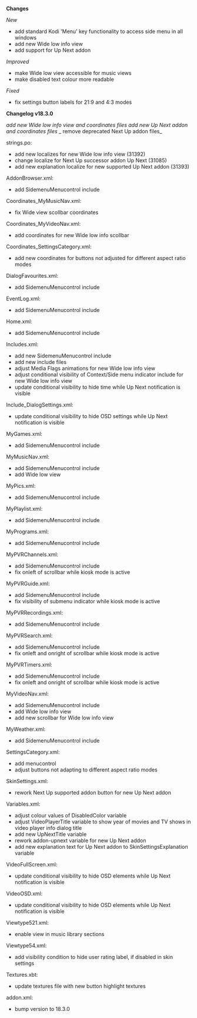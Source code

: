 **Changes**

_New_
- add standard Kodi 'Menu' key functionality to access side menu in all windows
- add new Wide low info view
- add support for Up Next addon

_Improved_
- make Wide low view accessible for music views
- make disabled text colour more readable

_Fixed_
- fix settings button labels for 21:9 and 4:3 modes

**Changelog v18.3.0**

_add new Wide low info view and coordinates files_
_add new Up Next addon and coordinates files_
_ remove deprecated Next Up addon files_

strings.po:
- add new localizes for new Wide low info view (31392)
- change localize for Next Up successor addon Up Next (31085)
- add new explanation localize for new supported Up Next addon (31393)

AddonBrowser.xml:
- add SidemenuMenucontrol include

Coordinates_MyMusicNav.xml:
- fix Wide view scollbar coordinates

Coordinates_MyVideoNav.xml:
- add coordinates for new Wide low info scollbar

Coordinates_SettingsCategory.xml:
- add new coordinates for buttons not adjusted for different aspect ratio modes

DialogFavourites.xml:
- add SidemenuMenucontrol include

EventLog.xml:
- add SidemenuMenucontrol include

Home.xml: 
- add SidemenuMenucontrol include

Includes.xml:
- add new SidemenuMenucontrol include
- add new include files
- adjust Media Flags animations for new Wide low info view
- adjust conditional visibility of Context/Side menu indicator include for new Wide low info view
- update conditional visibility to hide time while Up Next notification is visible

Include_DialogSettings.xml:
- update conditional visibility to hide OSD settings while Up Next notification is visible

MyGames.xml:
- add SidemenuMenucontrol include

MyMusicNav.xml:
- add SidemenuMenucontrol include
- add Wide low view

MyPics.xml:
- add SidemenuMenucontrol include

MyPlaylist.xml:
- add SidemenuMenucontrol include

MyPrograms.xml:
- add SidemenuMenucontrol include

MyPVRChannels.xml:
- add SidemenuMenucontrol include
- fix onleft of scrollbar while kiosk mode is active

MyPVRGuide.xml:
- add SidemenuMenucontrol include
- fix visibility of submenu indicator while kiosk mode is active

MyPVRRecordings.xml:
- add SidemenuMenucontrol include

MyPVRSearch.xml:
- add SidemenuMenucontrol include
- fix onleft and onright of scrollbar while kiosk mode is active

MyPVRTimers.xml:
- add SidemenuMenucontrol include
- fix onleft and onright of scrollbar while kiosk mode is active

MyVideoNav.xml:
- add SidemenuMenucontrol include
- add Wide low info view
- add new scrollbar for Wide low info view

MyWeather.xml: 
- add SidemenuMenucontrol include

SettingsCategory.xml: 
- add menucontrol
- adjust buttons not adapting to different aspect ratio modes

SkinSettings.xml:
- rework Next Up supported addon button for new Up Next addon

Variables.xml:
- adjust colour values of DisabledColor variable
- adjust VideoPlayerTitle variable to show year of movies and TV shows in video player info dialog title
- add new UpNextTitle variable
- rework addon-upnext variable for new Up Next addon
- add new explanation text for Up Next addon to SkinSettingsExplanation variable

VideoFullScreen.xml:
- update conditional visibility to hide OSD elements while Up Next notification is visible

VideoOSD.xml:
- update conditional visibility to hide OSD elements while Up Next notification is visible

Viewtype521.xml:
- enable view in music library sections

Viewtype54.xml:
- add visibility condition to hide user rating label, if disabled in skin settings

Textures.xbt:
- update textures file with new button highlight textures

addon.xml:
- bump version to 18.3.0

